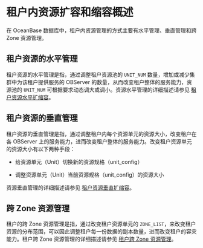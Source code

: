 租户内资源扩容和缩容概述 
=================================

在 OceanBase 数据库中，租户内资源管理的方式主要有水平管理、垂直管理和跨 Zone 资源管理。

租户资源的水平管理 
------------------------------

租户资源的水平管理是指，通过调整租户资源池的 `UNIT_NUM` 数量，增加或减少集群中为该租户提供服务的 OBServer 的数量，从而改变租户整体的服务能力，资源池的 `UNIT_NUM` 可根据要求动态调大或调小。资源水平管理的详细描述请参见 [租户资源水平扩缩容](2.horizontal-scale-out-and-scale-in-of-tenant-resources.md)。

租户资源的垂直管理 
------------------------------

租户资源的垂直管理是指，通过调整租户内每个资源单元的资源大小，改变租户在各 OBServer 上的服务能力，进而改变租户整体的服务能力。改变租户资源单元的资源大小有以下两种手段：

* 给资源单元（Unit）切换新的资源规格（unit_config）

  

* 调整资源单元（Unit）当前资源规格（unit_config）的资源大小

  




资源垂直管理的详细描述请参见 [租户资源垂直扩缩容](3.vertical-scale-out-and-scale-in-of-tenant-resources.md)。

跨 Zone 资源管理 
--------------------------------

租户的跨 Zone 资源管理是指，通过改变租户资源单元的 `ZONE_LIST`，来改变租户资源的分布范围，可以因此调整租户每一份数据的副本数量，进而改变租户的容灾能力。租户跨 Zone 资源管理的详细描述请参见 [租户跨 Zone 资源管理](4.manage-tenant-resources-across-zones.md)。
